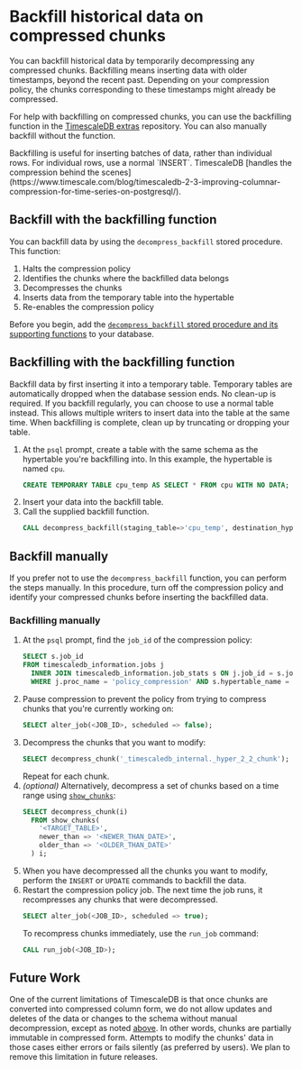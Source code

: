 # Backfill historical data on compressed chunks
You can backfill historical data by temporarily decompressing any compressed
chunks. Backfilling means inserting data with older timestamps, beyond the
recent past. Depending on your compression policy, the chunks corresponding to
these timestamps might already be compressed.

For help with backfilling on compressed chunks, you can use the backfilling
function in the [TimescaleDB extras][timescaledb-extras] repository. You can
also manually backfill without the function.

<highlight type="note">
Backfilling is useful for inserting batches of data, rather than individual
rows. For individual rows, use a normal `INSERT`. TimescaleDB [handles the
compression behind the scenes](https://www.timescale.com/blog/timescaledb-2-3-improving-columnar-compression-for-time-series-on-postgresql/).
</highlight>

## Backfill with the backfilling function
You can backfill data by using the `decompress_backfill` stored procedure. This
function:
1.   Halts the compression policy
1.   Identifies the chunks where the backfilled data belongs
1.   Decompresses the chunks
1.   Inserts data from the temporary table into the hypertable
1.   Re-enables the compression policy

Before you begin, add the [`decompress_backfill` stored procedure and its supporting
functions][timescaledb-extras-backfill] to your database.

<procedure>

## Backfilling with the backfilling function

<highlight type="note">
Backfill data by first inserting it into a temporary table. Temporary tables are
automatically dropped when the database session ends. No clean-up is required.
If you backfill regularly, you can choose to use a normal table instead. This
allows multiple writers to insert data into the table at the same time. When
backfilling is complete, clean up by truncating or dropping your table.
</highlight>

1.  At the `psql` prompt, create a table with the same schema as the hypertable
    you're backfilling into. In this example, the hypertable is named `cpu`.
    ```sql
    CREATE TEMPORARY TABLE cpu_temp AS SELECT * FROM cpu WITH NO DATA;
    ```
1.  Insert your data into the backfill table.
1.  Call the supplied backfill function.
    ```sql
    CALL decompress_backfill(staging_table=>'cpu_temp', destination_hypertable=>'cpu');
    ```

</procedure>

## Backfill manually
If you prefer not to use the `decompress_backfill` function, you can perform the
steps manually. In this procedure, turn off the compression policy and identify
your compressed chunks before inserting the backfilled data.

<procedure>

### Backfilling manually
1.  At the `psql` prompt, find the `job_id` of the compression policy:
    ```sql
    SELECT s.job_id
    FROM timescaledb_information.jobs j
      INNER JOIN timescaledb_information.job_stats s ON j.job_id = s.job_id
      WHERE j.proc_name = 'policy_compression' AND s.hypertable_name = <TARGET_TABLE>;
    ```
1.  Pause compression to prevent the policy from trying to compress chunks that
    you're currently working on:
    ``` sql
    SELECT alter_job(<JOB_ID>, scheduled => false);
    ```
1.  Decompress the chunks that you want to modify:
    ``` sql
    SELECT decompress_chunk('_timescaledb_internal._hyper_2_2_chunk');
    ```
    Repeat for each chunk.
1.  *(optional)* Alternatively, decompress a set of chunks based on a time range
    using [`show_chunks`][show_chunks]:
    ``` sql
    SELECT decompress_chunk(i)
      FROM show_chunks(
        '<TARGET_TABLE>',
        newer_than => '<NEWER_THAN_DATE>',
        older_than => '<OLDER_THAN_DATE>'
      ) i;
    ```
1.  When you have decompressed all the chunks you want to modify, perform the
    `INSERT` or `UPDATE` commands to backfill the data.
1.  Restart the compression policy job. The next time the job runs, it
    recompresses any chunks that were decompressed.
    ``` sql
    SELECT alter_job(<JOB_ID>, scheduled => true);
    ```
    To recompress chunks immediately, use the `run_job` command:
    ``` sql
    CALL run_job(<JOB_ID>);
    ```

</procedure>

## Future Work [](future-work)
One of the current limitations of TimescaleDB is that once chunks are converted
into compressed column form, we do not allow updates and deletes of the data
or changes to the schema without manual decompression, except as noted [above][compression-schema-changes].
In other words, chunks are partially immutable in compressed form.
Attempts to modify the chunks' data in those cases either errors or fails silently (as preferred by users). 
We plan to remove this limitation in future releases.


[timescaledb-extras]: https://github.com/timescale/timescaledb-extras
[compression-schema-changes]: /how-to-guides/compression/modify-a-schema/
[timescaledb-extras-backfill]: https://github.com/timescale/timescaledb-extras/blob/master/backfill.sql
[run-job]: /api/:currentVersion:/actions/run_job/
[show_chunks]: /api/:currentVersion:/hypertable/show_chunks/